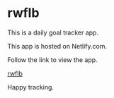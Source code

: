# rwflb

This is a daily goal tracker app.

This app is hosted on Netlify.com.

Follow the link to view the app.

[rwflb](https://wonderful-lovelace-495196.netlify.app)

Happy tracking.
